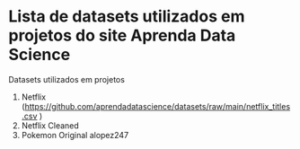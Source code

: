 # Lista de datasets utilizados em projetos do site Aprenda Data Science
Datasets utilizados em projetos
1. Netflix (https://github.com/aprendadatascience/datasets/raw/main/netflix_titles.csv )
2. Netflix Cleaned
3. Pokemon Original alopez247
